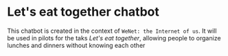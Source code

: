 # Let's eat together chatbot

This chatbot is created in the context of `WeNet: the Internet of us`. It will be used in pilots for the taks _Let's eat together_, allowing people to organize lunches and dinners without knowing each other
